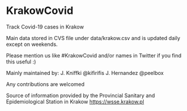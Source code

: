 # KrakowCovid
Track Covid-19 cases in Krakow

Main data stored in CVS file under data/krakow.csv and is updated daily except on weekends. 

Please mention us like #KrakowCovid and/or names in Twitter if you find this useful :)

Mainly maintained by: 
J. Kniffki @kifirifis
J. Hernandez @peelbox

Any contributions are welcomed

Source of information provided by the Provincial Sanitary and Epidemiological Station in Krakow  https://wsse.krakow.pl
